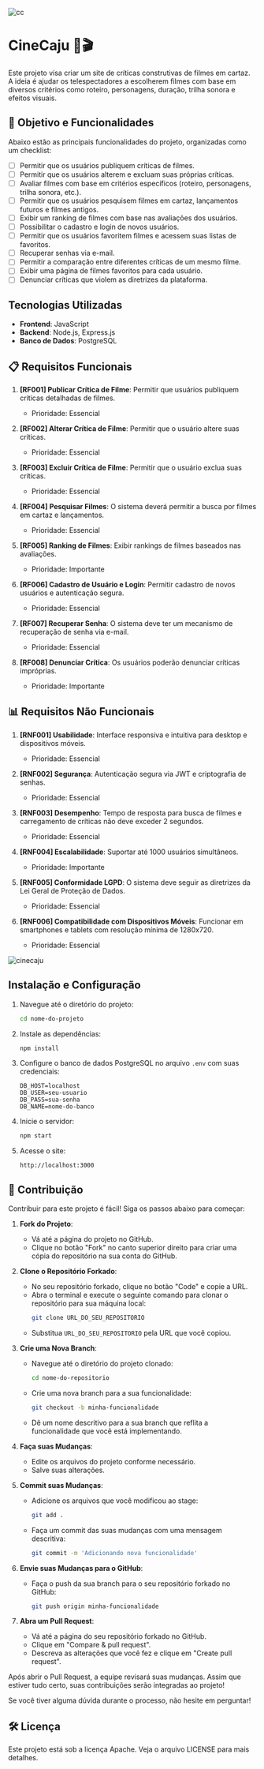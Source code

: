 ![cc](assets/cc_logo.png)
# CineCaju 🎥🎬

Este projeto visa criar um site de críticas construtivas de filmes em cartaz. A ideia é ajudar os telespectadores a escolherem filmes com base em diversos critérios como roteiro, personagens, duração, trilha sonora e efeitos visuais.

## 📝 Objetivo e Funcionalidades

Abaixo estão as principais funcionalidades do projeto, organizadas como um checklist:

- [ ] Permitir que os usuários publiquem críticas de filmes.
- [ ] Permitir que os usuários alterem e excluam suas próprias críticas.
- [ ] Avaliar filmes com base em critérios específicos (roteiro, personagens, trilha sonora, etc.).
- [ ] Permitir que os usuários pesquisem filmes em cartaz, lançamentos futuros e filmes antigos.
- [ ] Exibir um ranking de filmes com base nas avaliações dos usuários.
- [ ] Possibilitar o cadastro e login de novos usuários.
- [ ] Permitir que os usuários favoritem filmes e acessem suas listas de favoritos.
- [ ] Recuperar senhas via e-mail.
- [ ] Permitir a comparação entre diferentes críticas de um mesmo filme.
- [ ] Exibir uma página de filmes favoritos para cada usuário.
- [ ] Denunciar críticas que violem as diretrizes da plataforma.

## Tecnologias Utilizadas
- **Frontend**: JavaScript
- **Backend**: Node.js, Express.js
- **Banco de Dados**: PostgreSQL

## 📋 Requisitos Funcionais

1. **[RF001] Publicar Crítica de Filme**: Permitir que usuários publiquem críticas detalhadas de filmes.
   - Prioridade: Essencial

2. **[RF002] Alterar Crítica de Filme**: Permitir que o usuário altere suas críticas.
   - Prioridade: Essencial

3. **[RF003] Excluir Crítica de Filme**: Permitir que o usuário exclua suas críticas.
   - Prioridade: Essencial

4. **[RF004] Pesquisar Filmes**: O sistema deverá permitir a busca por filmes em cartaz e lançamentos.
   - Prioridade: Essencial

5. **[RF005] Ranking de Filmes**: Exibir rankings de filmes baseados nas avaliações.
   - Prioridade: Importante

6. **[RF006] Cadastro de Usuário e Login**: Permitir cadastro de novos usuários e autenticação segura.
   - Prioridade: Essencial

7. **[RF007] Recuperar Senha**: O sistema deve ter um mecanismo de recuperação de senha via e-mail.
   - Prioridade: Essencial

8. **[RF008] Denunciar Crítica**: Os usuários poderão denunciar críticas impróprias.
    - Prioridade: Importante

## 📊 Requisitos Não Funcionais

1. **[RNF001] Usabilidade**: Interface responsiva e intuitiva para desktop e dispositivos móveis.
   - Prioridade: Essencial

2. **[RNF002] Segurança**: Autenticação segura via JWT e criptografia de senhas.
   - Prioridade: Essencial

3. **[RNF003] Desempenho**: Tempo de resposta para busca de filmes e carregamento de críticas não deve exceder 2 segundos.
   - Prioridade: Essencial

4. **[RNF004] Escalabilidade**: Suportar até 1000 usuários simultâneos.
   - Prioridade: Importante

5. **[RNF005] Conformidade LGPD**: O sistema deve seguir as diretrizes da Lei Geral de Proteção de Dados.
   - Prioridade: Essencial

6. **[RNF006] Compatibilidade com Dispositivos Móveis**: Funcionar em smartphones e tablets com resolução mínima de 1280x720.
   - Prioridade: Essencial


![cinecaju](assets/cinecaju_logo.jpeg)

## Instalação e Configuração

1. Navegue até o diretório do projeto:

    ```bash
    cd nome-do-projeto
    ```

2. Instale as dependências:

    ```bash
    npm install
    ```

3. Configure o banco de dados PostgreSQL no arquivo `.env` com suas credenciais:

    ```plaintext
    DB_HOST=localhost
    DB_USER=seu-usuario
    DB_PASS=sua-senha
    DB_NAME=nome-do-banco
    ```

4. Inicie o servidor:

    ```bash
    npm start
    ```

5. Acesse o site:

    ```plaintext
    http://localhost:3000
    ```

## 🤝 Contribuição

Contribuir para este projeto é fácil! Siga os passos abaixo para começar:

1. **Fork do Projeto**: 
   - Vá até a página do projeto no GitHub.
   - Clique no botão "Fork" no canto superior direito para criar uma cópia do repositório na sua conta do GitHub.

2. **Clone o Repositório Forkado**:
   - No seu repositório forkado, clique no botão "Code" e copie a URL.
   - Abra o terminal e execute o seguinte comando para clonar o repositório para sua máquina local:
     ```bash
     git clone URL_DO_SEU_REPOSITORIO
     ```
   - Substitua `URL_DO_SEU_REPOSITORIO` pela URL que você copiou.

3. **Crie uma Nova Branch**:
   - Navegue até o diretório do projeto clonado:
     ```bash
     cd nome-do-repositorio
     ```
   - Crie uma nova branch para a sua funcionalidade:
     ```bash
     git checkout -b minha-funcionalidade
     ```
   - Dê um nome descritivo para a sua branch que reflita a funcionalidade que você está implementando.

4. **Faça suas Mudanças**:
   - Edite os arquivos do projeto conforme necessário.
   - Salve suas alterações.

5. **Commit suas Mudanças**:
   - Adicione os arquivos que você modificou ao stage:
     ```bash
     git add .
     ```
   - Faça um commit das suas mudanças com uma mensagem descritiva:
     ```bash
     git commit -m 'Adicionando nova funcionalidade'
     ```

6. **Envie suas Mudanças para o GitHub**:
   - Faça o push da sua branch para o seu repositório forkado no GitHub:
     ```bash
     git push origin minha-funcionalidade
     ```

7. **Abra um Pull Request**:
   - Vá até a página do seu repositório forkado no GitHub.
   - Clique em "Compare & pull request".
   - Descreva as alterações que você fez e clique em "Create pull request".

Após abrir o Pull Request, a equipe revisará suas mudanças. Assim que estiver tudo certo, suas contribuições serão integradas ao projeto!

Se você tiver alguma dúvida durante o processo, não hesite em perguntar!


## 🛠️ Licença
Este projeto está sob a licença Apache. Veja o arquivo LICENSE para mais detalhes.
